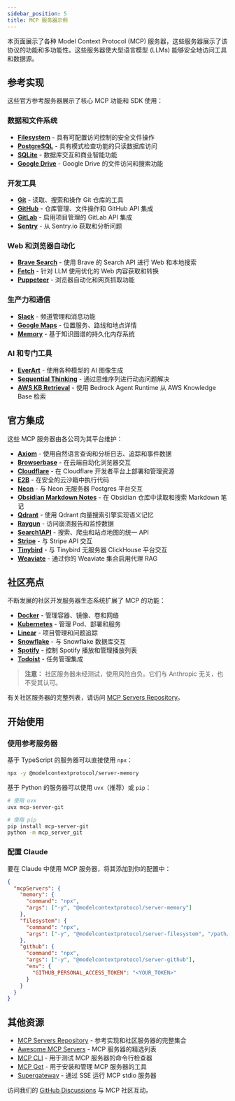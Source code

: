 ```yaml
---
sidebar_position: 5
title: MCP 服务器示例
---
```


本页面展示了各种 Model Context Protocol (MCP) 服务器，这些服务器展示了该协议的功能和多功能性。这些服务器使大型语言模型 (LLMs) 能够安全地访问工具和数据源。

## 参考实现

这些官方参考服务器展示了核心 MCP 功能和 SDK 使用：

### 数据和文件系统

- **[Filesystem](https://github.com/modelcontextprotocol/servers/tree/main/src/filesystem)** - 具有可配置访问控制的安全文件操作
- **[PostgreSQL](https://github.com/modelcontextprotocol/servers/tree/main/src/postgres)** - 具有模式检查功能的只读数据库访问
- **[SQLite](https://github.com/modelcontextprotocol/servers/tree/main/src/sqlite)** - 数据库交互和商业智能功能
- **[Google Drive](https://github.com/modelcontextprotocol/servers/tree/main/src/gdrive)** - Google Drive 的文件访问和搜索功能

### 开发工具

- **[Git](https://github.com/modelcontextprotocol/servers/tree/main/src/git)** - 读取、搜索和操作 Git 仓库的工具
- **[GitHub](https://github.com/modelcontextprotocol/servers/tree/main/src/github)** - 仓库管理、文件操作和 GitHub API 集成
- **[GitLab](https://github.com/modelcontextprotocol/servers/tree/main/src/gitlab)** - 启用项目管理的 GitLab API 集成
- **[Sentry](https://github.com/modelcontextprotocol/servers/tree/main/src/sentry)** - 从 Sentry.io 获取和分析问题

### Web 和浏览器自动化

- **[Brave Search](https://github.com/modelcontextprotocol/servers/tree/main/src/brave-search)** - 使用 Brave 的 Search API 进行 Web 和本地搜索
- **[Fetch](https://github.com/modelcontextprotocol/servers/tree/main/src/fetch)** - 针对 LLM 使用优化的 Web 内容获取和转换
- **[Puppeteer](https://github.com/modelcontextprotocol/servers/tree/main/src/puppeteer)** - 浏览器自动化和网页抓取功能

### 生产力和通信

- **[Slack](https://github.com/modelcontextprotocol/servers/tree/main/src/slack)** - 频道管理和消息功能
- **[Google Maps](https://github.com/modelcontextprotocol/servers/tree/main/src/google-maps)** - 位置服务、路线和地点详情
- **[Memory](https://github.com/modelcontextprotocol/servers/tree/main/src/memory)** - 基于知识图谱的持久化内存系统

### AI 和专门工具

- **[EverArt](https://github.com/modelcontextprotocol/servers/tree/main/src/everart)** - 使用各种模型的 AI 图像生成
- **[Sequential Thinking](https://github.com/modelcontextprotocol/servers/tree/main/src/sequentialthinking)** - 通过思维序列进行动态问题解决
- **[AWS KB Retrieval](https://github.com/modelcontextprotocol/servers/tree/main/src/aws-kb-retrieval-server)** - 使用 Bedrock Agent Runtime 从 AWS Knowledge Base 检索

## 官方集成

这些 MCP 服务器由各公司为其平台维护：

- **[Axiom](https://github.com/axiomhq/mcp-server-axiom)** - 使用自然语言查询和分析日志、追踪和事件数据
- **[Browserbase](https://github.com/browserbase/mcp-server-browserbase)** - 在云端自动化浏览器交互
- **[Cloudflare](https://github.com/cloudflare/mcp-server-cloudflare)** - 在 Cloudflare 开发者平台上部署和管理资源
- **[E2B](https://github.com/e2b-dev/mcp-server)** - 在安全的云沙箱中执行代码
- **[Neon](https://github.com/neondatabase/mcp-server-neon)** - 与 Neon 无服务器 Postgres 平台交互
- **[Obsidian Markdown Notes](https://github.com/calclavia/mcp-obsidian)** - 在 Obsidian 仓库中读取和搜索 Markdown 笔记
- **[Qdrant](https://github.com/qdrant/mcp-server-qdrant/)** - 使用 Qdrant 向量搜索引擎实现语义记忆
- **[Raygun](https://github.com/MindscapeHQ/mcp-server-raygun)** - 访问崩溃报告和监控数据
- **[Search1API](https://github.com/fatwang2/search1api-mcp)** - 搜索、爬虫和站点地图的统一 API
- **[Stripe](https://github.com/stripe/agent-toolkit)** - 与 Stripe API 交互
- **[Tinybird](https://github.com/tinybirdco/mcp-tinybird)** - 与 Tinybird 无服务器 ClickHouse 平台交互
- **[Weaviate](https://github.com/weaviate/mcp-server-weaviate)** - 通过你的 Weaviate 集合启用代理 RAG

## 社区亮点

不断发展的社区开发服务器生态系统扩展了 MCP 的功能：

- **[Docker](https://github.com/ckreiling/mcp-server-docker)** - 管理容器、镜像、卷和网络
- **[Kubernetes](https://github.com/Flux159/mcp-server-kubernetes)** - 管理 Pod、部署和服务
- **[Linear](https://github.com/jerhadf/linear-mcp-server)** - 项目管理和问题追踪
- **[Snowflake](https://github.com/datawiz168/mcp-snowflake-service)** - 与 Snowflake 数据库交互
- **[Spotify](https://github.com/varunneal/spotify-mcp)** - 控制 Spotify 播放和管理播放列表
- **[Todoist](https://github.com/abhiz123/todoist-mcp-server)** - 任务管理集成

> **注意：** 社区服务器未经测试，使用风险自负。它们与 Anthropic 无关，也不受其认可。

有关社区服务器的完整列表，请访问 [MCP Servers Repository](https://github.com/modelcontextprotocol/servers)。

## 开始使用

### 使用参考服务器

基于 TypeScript 的服务器可以直接使用 `npx`：

```bash
npx -y @modelcontextprotocol/server-memory
```

基于 Python 的服务器可以使用 `uvx`（推荐）或 `pip`：

```bash
# 使用 uvx
uvx mcp-server-git

# 使用 pip
pip install mcp-server-git
python -m mcp_server_git
```

### 配置 Claude

要在 Claude 中使用 MCP 服务器，将其添加到你的配置中：

```json
{
  "mcpServers": {
    "memory": {
      "command": "npx",
      "args": ["-y", "@modelcontextprotocol/server-memory"]
    },
    "filesystem": {
      "command": "npx",
      "args": ["-y", "@modelcontextprotocol/server-filesystem", "/path/to/allowed/files"]
    },
    "github": {
      "command": "npx",
      "args": ["-y", "@modelcontextprotocol/server-github"],
      "env": {
        "GITHUB_PERSONAL_ACCESS_TOKEN": "<YOUR_TOKEN>"
      }
    }
  }
}
```

## 其他资源

- [MCP Servers Repository](https://github.com/modelcontextprotocol/servers) - 参考实现和社区服务器的完整集合
- [Awesome MCP Servers](https://github.com/punkpeye/awesome-mcp-servers) - MCP 服务器的精选列表
- [MCP CLI](https://github.com/wong2/mcp-cli) - 用于测试 MCP 服务器的命令行检查器
- [MCP Get](https://mcp-get.com) - 用于安装和管理 MCP 服务器的工具
- [Supergateway](https://github.com/supercorp-ai/supergateway) - 通过 SSE 运行 MCP stdio 服务器

访问我们的 [GitHub Discussions](https://github.com/orgs/modelcontextprotocol/discussions) 与 MCP 社区互动。
